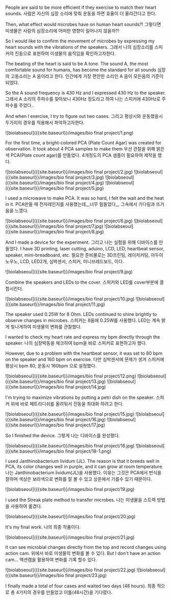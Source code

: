 People are said to be more efficient if they exercise to match their heart sounds.
사람은 자신의 심장 소리에 맞춰 운동을 하면 효율이 더 올라간다고 한다. 

Then, what effect would microbes have on human heart sounds?!
그렇다면 미생물은 사람의 심장소리에 어떠한 영향이 일어나지 않을까?!

So I would like to confirm the movement of microbes by expressing my heart sounds with the vibrations of the speakers.
그래서 나의 심장소리를 스피커의 진동으로 표현하여 미생물의 움직임을 확인하고자한다.

The beating of the heart is said to be A tone. The sound A, the most comfortable sound for humans, has become the standard for all sounds
심장의 고동소리는 A 음이라고 한다. 인간에게 가장 편안한 소리인 A 음이 모든음의 기준이 되었다. 

So the A sound frequency is 430 Hz and I expressed 430 Hz to the speaker.
그래서 A 소리의 주파수를 찾아보니 430Hz 정도라고 하여 나는 스피커에 430Hz로 주파수를 주었다.. 

And when I exercise, I try to figure out two cases.
그리고 평상시와 운동했을시 두가지의 경우를 적용해서 파악하고자한다.

![biolabseoul]({{site.baseurl}}/images/bio final project/1.png)

For the first time, a bright-colored PCA (Plate Count Agar) was created for observation. It took about 4 PCA samples to make them
우선 관찰을 위해 밝은 색 PCA(Plate count agar)를 만들었다. 4개정도의 PCA 샘플이 필요하여 제작을 했다. 

![biolabseoul]({{site.baseurl}}/images/bio final project/2.jpg)
![biolabseoul]({{site.baseurl}}/images/bio final project/3.jpg)
![biolabseoul]({{site.baseurl}}/images/bio final project/4.jpg)
![biolabseoul]({{site.baseurl}}/images/bio final project/5.jpg)

I used a microwave to make PCA. It was so hard, I felt the wait and the heat in it.
PCA만들 때 전자레인지를 사용했는데,,,너무 힘들었다,,, 그속에서 기다림과 뜨거움을 느꼈다.


![biolabseoul]({{site.baseurl}}/images/bio final project/6.jpg)
![biolabseoul]({{site.baseurl}}/images/bio final project/7.jpg)
![biolabseoul]({{site.baseurl}}/images/bio final project/8.jpg)


And I made a device for the experiment. 
그리고 나는 실험을 위해 디바이스를 만들었다. 
I have 3D printing, laser cutting, aduino, LCD, LED, heartbeat sensor, speaker, mini-breadboard, etc.
필요한 준비물로는 3D프린팅, 레이저커팅, 아두이노우노, LCD, LED2개, 심박센서, 스피커, 미니브레드보드, 이다.

![biolabseoul]({{site.baseurl}}/images/bio final project/9.jpg)

Combine the speakers and LEDs to the cover.
스피커와 LED를 cover부분에 결합시킨다.

![biolabseoul]({{site.baseurl}}/images/bio final project/10.jpg)
![biolabseoul]({{site.baseurl}}/images/bio final project/11.jpg)

The speaker used 0.25W for 8 Ohm. LEDs continued to shine brightly to observe changes in microbes.
스피커는 8옴에 0.25W를 사용했다. LED는 계속 밝게 빛나게하여 미생물의 변화를 관찰했다. 

I wanted to check my heart rate and express my bpm directly through the speaker.
나의 심장박동을 체크하여 bpm을 바로 스피커로 표현하고자 했다.

However, due to a problem with the heartbeat sensor, it was set to 80 bpm on the speaker and 160 bpm on exercise.
다만 심박센서에 문제가 생겨 스피커에 평상시 bpm 80, 운동시 160bpm 으로  설정했다. 

![biolabseoul]({{site.baseurl}}/images/bio final project/12.png)
![biolabseoul]({{site.baseurl}}/images/bio final project/13.jpg)
![biolabseoul]({{site.baseurl}}/images/bio final project/14.jpg)

I'm trying to maximize vibrations by putting a petri dish on the speaker.
스피커 위에 바로 페트리디쉬를 올려둬서 진동을 최대화 하려고 한다.

![biolabseoul]({{site.baseurl}}/images/bio final project/15.jpg)
![biolabseoul]({{site.baseurl}}/images/bio final project/16.jpg)
![biolabseoul]({{site.baseurl}}/images/bio final project/17.jpg)

So I finished the device.
그렇게 나는 디바이스를 완성했다.

![biolabseoul]({{site.baseurl}}/images/bio final project/18.jpg)
![biolabseoul]({{site.baseurl}}/images/bio final project/18-1.png)

I used Janthinobacterium lividum (JL). 
The reason is that it breeds well in PCA, its color changes well in purple, and it can grow at room temperature.
나는 Janthinobacterium lividum(JL)을 사용했다. 
이유는 그것은 PCA에서 번식을 잘하며 색상은 보라색으로 변화를 잘 볼 수 있고 상온에서 기를수 있기 때문이다.


![biolabseoul]({{site.baseurl}}/images/bio final project/19.jpg)

I used the Streak plate method to transfer microbes.
나는 미생물을 스트렉 방법을 사용하여 옮겼다. 

![biolabseoul]({{site.baseurl}}/images/bio final project/20.jpg)

It's my final work.
나의 최종 작품이다.

![biolabseoul]({{site.baseurl}}/images/bio final project/21.jpg)

It can see microbial changes directly from the top and record changes using action cam.
위에서 바로 미생물의 변화를 볼 수 있다. 
But I don't have an action cam...
액션캠을 활용하여 변화를 기록 할수 있다.

![biolabseoul]({{site.baseurl}}/images/bio final project/22.jpg)
![biolabseoul]({{site.baseurl}}/images/bio final project/23.jpg)

I finally made a total of four cases and waited two days (48 hours).
최종 적으로 총 4가지의 경우를 만들었고 이틀(48시간)을 기다렸다.



